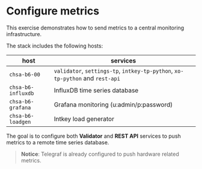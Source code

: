# Configure metrics

This exercise demonstrates how to send metrics to a central monitoring infrastructure.

The stack includes the following hosts:

host | services
---- | --------
`chsa-b6-00` | `validator`, `settings-tp`, `intkey-tp-python`, `xo-tp-python` and `rest-api`
`chsa-b6-influxdb` | InfluxDB time series database
`chsa-b6-grafana` | Grafana monitoring (u:admin/p:password)
`chsa-b6-loadgen` | Intkey load generator

The goal is to configure both **Validator** and **REST API** services to push metrics to a remote time series database.

> **Notice**: Telegraf is already configured to push hardware related metrics.